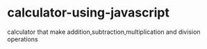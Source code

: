 # calculator-using-javascript

calculator that make addition,subtraction,multiplication and division operations




